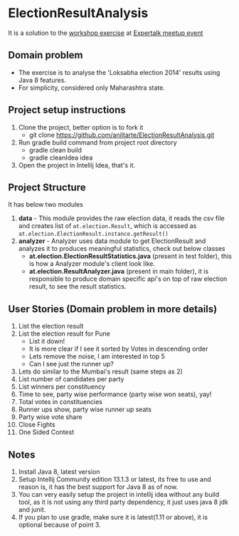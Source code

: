 ElectionResultAnalysis
======================

It is a solution to the [workshop exercise](https://github.com/aniltarte/ElectionResultComputing) at [Expertalk meetup event](http://www.meetup.com/expertalks/events/179983882/ "Java 8")

Domain problem
-----------------------------
* The exercise is to analyse the 'Loksabha election 2014' results using Java 8 features.
* For simplicity, considered only Maharashtra state.

Project setup instructions
---------------------------
1. Clone the project, better option is to fork it
    * git clone https://github.com/aniltarte/ElectionResultAnalysis.git
2. Run gradle build command from project root directory
    * gradle clean build
    * gradle cleanIdea idea
3. Open the project in Intellij Idea, that's it.

Project Structure
-------------------------
It has below two modules   

1. **data** - This module provides the raw election data, it reads the csv file and creates list of `at.election.Result`, which is accessed as `at.election.ElectionResult.instance.getResult()`
2. **analyzer** - Analyzer uses data module to get ElectionResult and analyzes it to produces meaningful statistics, check out below classes
   * **at.election.ElectionResultStatistics.java** (present in test folder), this is how a Analyzer module's client look like.
   * **at.election.ResultAnalyzer.java** (present in main folder), it is responsible to produce domain specific api's on top of raw election result, to see the result statistics.

User Stories (Domain problem in more details)
----------------------------------------------
1. List the election result
2. List the election result for Pune
   * List it down!
   * It is more clear if I see it sorted by Votes in descending order
   * Lets remove the noise, I am interested in top 5
   * Can I see just the runner up?
3. Lets do similar to the Mumbai's result (same steps as 2)
4. List number of candidates per party
5. List winners per constituency
6. Time to see, party wise performance (party wise won seats), yay!
7. Total votes in constituencies
8. Runner ups show, party wise runner up seats
9. Party wise vote share
10. Close Fights
11. One Sided Contest


Notes
------------
1. Install Java 8, latest version
2. Setup  Intellij Community edition 13.1.3 or latest, its free to use and reason is, it has the best support for Java 8 as of now.
3. You can very easily setup the project in intellij idea without any build tool, as it is not using any third party dependency, it just uses java 8 jdk and junit.
4. If you plan to use gradle, make sure it is latest(1.11 or above), it is optional because of point 3.

